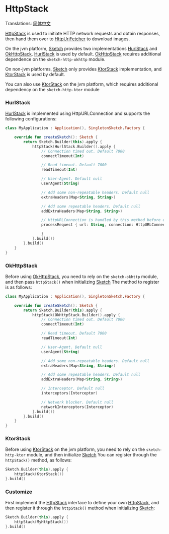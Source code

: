 # HttpStack

Translations: [简体中文](http_stack_zh.md)

[HttpStack] is used to initiate HTTP network requests and obtain responses, then hand them over
to [HttpUriFetcher] to download images.

On the jvm platform, [Sketch] provides two implementations [HurlStack]
and [OkHttpStack]. [HurlStack] is used by default. [OkHttpStack] requires additional dependence on
the `sketch-http-okhttp` module.

On non-jvm platforms, [Sketch] only provides [KtorStack] implementation, and [KtorStack] is used by
default.

You can also use [KtorStack] on the jvm platform, which requires additional dependency on
the `sketch-http-ktor` module

### HurlStack

[HurlStack] is implemented using HttpURLConnection and supports the following configurations:

```kotlin
class MyApplication : Application(), SingletonSketch.Factory {

    override fun createSketch(): Sketch {
        return Sketch.Builder(this).apply {
            httpStack(HurlStack.Builder().apply {
                // Connection timed out. Default 7000
                connectTimeout(Int)

                // Read timeout. Default 7000
                readTimeout(Int)

                // User-Agent. Default null
                userAgent(String)

                // Add some non-repeatable headers. Default null
                extraHeaders(Map<String, String>)

                // Add some repeatable headers. Default null
                addExtraHeaders(Map<String, String>)

                // HttpURLConnection is handled by this method before executing connect. Default null
                processRequest { url: String, connection: HttpURLConnection ->

                }
            }.build())
        }.build()
    }
}
```

### OkHttpStack

Before using [OkHttpStack], you need to rely on the `sketch-okhttp` module, and then
pass `httpStack()` when initializing [Sketch] The method to register is as follows:

```kotlin
class MyApplication : Application(), SingletonSketch.Factory {

    override fun createSketch(): Sketch {
        return Sketch.Builder(this).apply {
            httpStack(OkHttpStack.Builder().apply {
                // Connection timed out. Default 7000
                connectTimeout(Int)

                // Read timeout. Default 7000
                readTimeout(Int)

                // User-Agent. Default null
                userAgent(String)

                // Add some non-repeatable headers. Default null
                extraHeaders(Map<String, String>)

                // Add some repeatable headers. Default null
                addExtraHeaders(Map<String, String>)

                // Interceptor. Default null
                interceptors(Interceptor)

                // Network blocker. Default null
                networkInterceptors(Interceptor)
            }.build())
        }.build()
    }
}
```

### KtorStack

Before using [KtorStack] on the jvm platform, you need to rely on the `sketch-http-ktor` module, and
then initialize [Sketch] You can register through the `httpStack()` method, as follows:

```kotlin
Sketch.Builder(this).apply {
    httpStack(KtorStack())
}.build()
```

### Customize

First implement the [HttpStack] interface to define your own [HttpStack], and then register it
through the `httpStack()` method when initializing [Sketch]:

```kotlin
Sketch.Builder(this).apply {
    httpStack(MyHttpStack())
}.build()
```

[HttpStack]: ../../sketch-http-core/src/commonMain/kotlin/com/github/panpf/sketch/http/HttpStack.kt

[HurlStack]: ../../sketch-http-core/src/jvmCommonMain/kotlin/com/github/panpf/sketch/http/HurlStack.kt

[OkHttpStack]: ../../sketch-http-okhttp/src/commonMain/kotlin/com/github/panpf/sketch/http/OkHttpStack.kt

[KtorStack]: ../../sketch-http-ktor/src/commonMain/kotlin/com/github/panpf/sketch/http/KtorStack.kt

[HttpUriFetcher]: ../../sketch-core/src/commonMain/kotlin/com/github/panpf/sketch/fetch/HttpUriFetcher.kt

[Sketch]: ../../sketch-core/src/commonMain/kotlin/com/github/panpf/sketch/Sketch.kt
